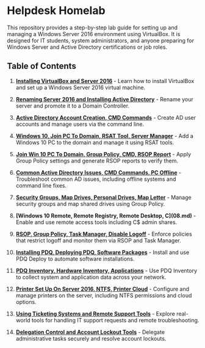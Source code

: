 # Helpdesk Homelab

This repository provides a step-by-step lab guide for setting up and managing a Windows Server 2016 environment using VirtualBox. It is designed for IT students, system administrators, and anyone preparing for Windows Server and Active Directory certifications or job roles.

## Table of Contents

1. **[Installing VirtualBox and Server 2016](01%20-%20Installing%20Virtualbox%20and%20Server%202016.md)** - Learn how to install VirtualBox and set up a Windows Server 2016 virtual machine.

2. **[Renaming Server 2016 and Installing Active Directory](02%20-%20Renaming%20Server%202016%20and%20Installing%20Active%20Directory.md)** - Rename your server and promote it to a Domain Controller.

3. **[Active Directory Account Creation, CMD Commands](03%20-%20Active%20Directory%20Account%20Creation,%20CMD%20Commands.md)** - Create AD user accounts and manage users via the command line.

4. **[Windows 10, Join PC To Domain, RSAT Tool, Server Manager](04%20-%20Windows%2010,%20Join%20PC%20To%20domain,%20RSAT%20tool,%20Server%20Manager.md)** - Add a Windows 10 PC to the domain and manage it using RSAT tools.

5. **[Join Win 10 PC To Domain, Group Policy, CMD, RSOP Report](05%20-%20Join%20Win%2010%20PC%20To%20Domain,%20Group%20Policy,%20CMD,%20RSOP%20Report.md)** - Apply Group Policy settings and generate RSOP reports to verify them.

6. **[Common Active Directory Issues, CMD Commands, PC Offline](06%20-%20Common%20Active%20Directory%20Issues,%20CMD%20Commands,%20PC%20Offline.md)** - Troubleshoot common AD issues, including offline systems and command line fixes.

7. **[Security Groups, Map Drives, Personal Drives, Map Letter](07%20-%20Security%20Groups,%20Map%20Drives,%20Personal%20Drives,%20Map%20Letter.md)** - Manage security groups and map shared drives using Group Policy.

8. **[Windows 10 Remote, Remote Registry, Remote Desktop, C$](08%20-%20Windows%2010%20Remote,%20Remote%20Registry,%20Remote%20Desktop,%20C$.md)** - Enable and use remote access tools including C$ admin shares.

9. **[RSOP, Group Policy, Task Manager, Disable Logoff](09%20-%20RSOP,%20Group%20Policy,%20Task%20Manager,%20Disable%20Logoff.md)** - Enforce policies that restrict logoff and monitor them via RSOP and Task Manager.

10. **[Installing PDQ, Deploying PDQ, Software Packages](10%20-%20Installing%20PDQ,%20Deploying%20PDQ,%20Software%20Packages.md)** - Install and use PDQ Deploy to automate software installations.

11. **[PDQ Inventory, Hardware Inventory, Applications](11%20-%20PDQ%20Inventory,%20Hardware%20Inventory,%20Applications.md)** - Use PDQ Inventory to collect system and application data across your network.

12. **[Printer Set Up On Server 2016, NTFS, Printer Cloud](12%20-%20Printer%20Set%20Up%20On%20Server%202016,%20NTFS,%20Printer%20Cloud.md)** - Configure and manage printers on the server, including NTFS permissions and cloud options.

13. **[Using Ticketing Systems and Remote Support Tools](13%20-%20Using%20Ticketing%20Systems%20and%20Remote%20Support%20Tools.md)** - Explore real-world tools for handling IT support requests and remote troubleshooting.

14. **[Delegation Control and Account Lockout Tools](14%20-%20Delegation%20Control%20and%20Account%20Lockout%20Tools.md)** - Delegate administrative tasks securely and resolve account lockouts.
